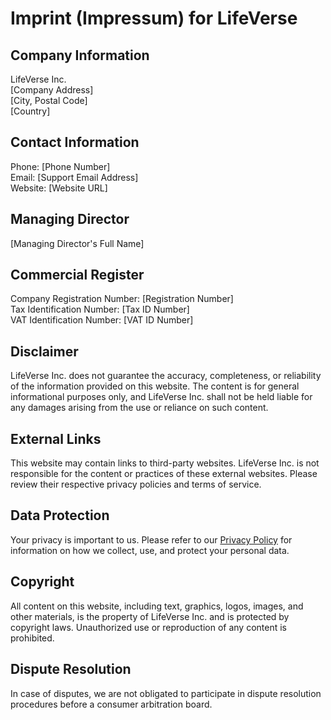 # Imprint (Impressum) for LifeVerse

## Company Information
LifeVerse Inc.  
[Company Address]  
[City, Postal Code]  
[Country]  

## Contact Information
Phone: [Phone Number]  
Email: [Support Email Address]  
Website: [Website URL]  

## Managing Director
[Managing Director's Full Name]  

## Commercial Register
Company Registration Number: [Registration Number]  
Tax Identification Number: [Tax ID Number]  
VAT Identification Number: [VAT ID Number]  

## Disclaimer
LifeVerse Inc. does not guarantee the accuracy, completeness, or reliability of the information provided on this website. The content is for general informational purposes only, and LifeVerse Inc. shall not be held liable for any damages arising from the use or reliance on such content.

## External Links
This website may contain links to third-party websites. LifeVerse Inc. is not responsible for the content or practices of these external websites. Please review their respective privacy policies and terms of service.

## Data Protection
Your privacy is important to us. Please refer to our [Privacy Policy](PrivacyPolicy.md) for information on how we collect, use, and protect your personal data.

## Copyright
All content on this website, including text, graphics, logos, images, and other materials, is the property of LifeVerse Inc. and is protected by copyright laws. Unauthorized use or reproduction of any content is prohibited.

## Dispute Resolution
In case of disputes, we are not obligated to participate in dispute resolution procedures before a consumer arbitration board.